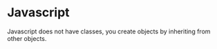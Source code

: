 # Javascript

Javascript does not have classes, you create objects by inheriting from other objects.


